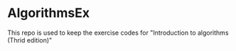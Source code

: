 # AlgorithmsEx

This repo is used to keep the exercise codes for "Introduction to algorithms (Thrid edition)"


